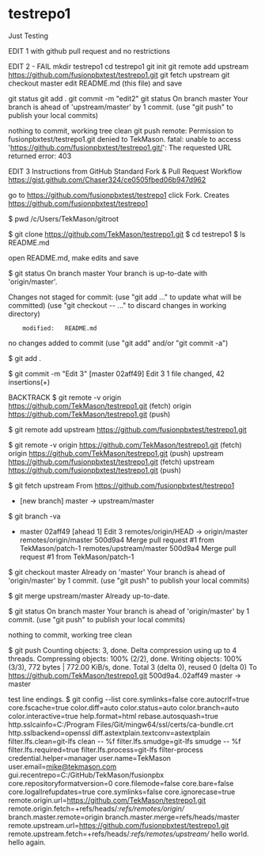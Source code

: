 # testrepo1
Just Testing

EDIT 1 with github pull request and no restrictions


EDIT 2 - FAIL
mkdir testrepo1
cd testrepo1
git init
git remote add upstream https://github.com/fusionpbxtest/testrepo1.git
git fetch upstream
git checkout master
 edit README.md (this file) and save

git status
git add .
git commit -m "edit2"
git status
 On branch master
 Your branch is ahead of 'upstream/master' by 1 commit.
   (use "git push" to publish your local commits)
 
 nothing to commit, working tree clean
git push
 remote: Permission to fusionpbxtest/testrepo1.git denied to TekMason.
 fatal: unable to access 'https://github.com/fusionpbxtest/testrepo1.git/': The requested URL returned error: 403


EDIT 3
Instructions from GitHub Standard Fork & Pull Request Workflow
https://gist.github.com/Chaser324/ce0505fbed06b947d962

go to https://github.com/fusionpbxtest/testrepo1
click Fork.  Creates https://github.com/fusionpbxtest/testrepo1

$ pwd
/c/Users/TekMason/gitroot

$ git clone https://github.com/TekMason/testrepo1.git
$ cd testrepo1
$ ls
README.md

 open README.md, make edits and save

$ git status
On branch master
Your branch is up-to-date with 'origin/master'.

Changes not staged for commit:
  (use "git add <file>..." to update what will be committed)
  (use "git checkout -- <file>..." to discard changes in working directory)

        modified:   README.md

no changes added to commit (use "git add" and/or "git commit -a")

$ git add .

$ git commit -m "Edit 3"
[master 02aff49] Edit 3
 1 file changed, 42 insertions(+)

BACKTRACK
$ git remote -v
origin  https://github.com/TekMason/testrepo1.git (fetch)
origin  https://github.com/TekMason/testrepo1.git (push)

$ git remote add upstream https://github.com/fusionpbxtest/testrepo1.git

$ git remote -v
origin  https://github.com/TekMason/testrepo1.git (fetch)
origin  https://github.com/TekMason/testrepo1.git (push)
upstream        https://github.com/fusionpbxtest/testrepo1.git (fetch)
upstream        https://github.com/fusionpbxtest/testrepo1.git (push)

$ git fetch upstream
From https://github.com/fusionpbxtest/testrepo1
 * [new branch]      master     -> upstream/master

$ git branch -va
* master                  02aff49 [ahead 1] Edit 3
  remotes/origin/HEAD     -> origin/master
  remotes/origin/master   500d9a4 Merge pull request #1 from TekMason/patch-1
  remotes/upstream/master 500d9a4 Merge pull request #1 from TekMason/patch-1

$ git checkout master
Already on 'master'
Your branch is ahead of 'origin/master' by 1 commit.
  (use "git push" to publish your local commits)

$ git merge upstream/master
Already up-to-date.

$ git status
On branch master
Your branch is ahead of 'origin/master' by 1 commit.
  (use "git push" to publish your local commits)

nothing to commit, working tree clean

$ git push
Counting objects: 3, done.
Delta compression using up to 4 threads.
Compressing objects: 100% (2/2), done.
Writing objects: 100% (3/3), 772 bytes | 772.00 KiB/s, done.
Total 3 (delta 0), reused 0 (delta 0)
To https://github.com/TekMason/testrepo1.git
   500d9a4..02aff49  master -> master

test line endings.
$ git config --list
core.symlinks=false
core.autocrlf=true
core.fscache=true
color.diff=auto
color.status=auto
color.branch=auto
color.interactive=true
help.format=html
rebase.autosquash=true
http.sslcainfo=C:/Program Files/Git/mingw64/ssl/certs/ca-bundle.crt
http.sslbackend=openssl
diff.astextplain.textconv=astextplain
filter.lfs.clean=git-lfs clean -- %f
filter.lfs.smudge=git-lfs smudge -- %f
filter.lfs.required=true
filter.lfs.process=git-lfs filter-process
credential.helper=manager
user.name=TekMason
user.email=mike@tekmason.com
gui.recentrepo=C:/GitHub/TekMason/fusionpbx
core.repositoryformatversion=0
core.filemode=false
core.bare=false
core.logallrefupdates=true
core.symlinks=false
core.ignorecase=true
remote.origin.url=https://github.com/TekMason/testrepo1.git
remote.origin.fetch=+refs/heads/*:refs/remotes/origin/*
branch.master.remote=origin
branch.master.merge=refs/heads/master
remote.upstream.url=https://github.com/fusionpbxtest/testrepo1.git
remote.upstream.fetch=+refs/heads/*:refs/remotes/upstream/*
hello world.
hello again.

